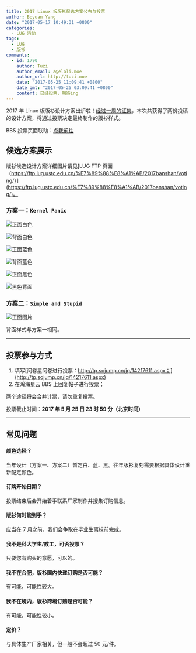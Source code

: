 ```yaml
---
title: 2017 Linux 板版衫候选方案公布与投票
author: Boyuan Yang
date: "2017-05-17 10:49:31 +0800"
categories:
  - LUG 活动
tags:
  - LUG
  - 版衫
comments:
  - id: 1790
    author: Tuzi
    author_email: a@eloli.moe
    author_url: http://tuzi.moe
    date: "2017-05-25 11:09:41 +0800"
    date_gmt: "2017-05-25 03:09:41 +0800"
    content: 已经投票，期待ing
---
```


2017 年 Linux 板版衫设计方案出炉啦！[经过一周的征集](/2017/05/2017-bbs-linux-banshan/)，本次共获得了两份投稿的设计方案，将通过投票决定最终制作的版衫样式。

BBS 投票页面联动：[点我前往](https://bbs.ustc.edu.cn/cgi/bbscon?bn=Linux&fn=M591BBE5F)

## 候选方案展示

版衫候选设计方案详细图片请见[LUG FTP 页面（https://ftp.lug.ustc.edu.cn/%E7%89%88%E8%A1%AB/2017banshan/voting/）](https://ftp.lug.ustc.edu.cn/%E7%89%88%E8%A1%AB/2017banshan/voting/)。

### 方案一：`Kernel Panic`

![正面白色](https://ftp.lug.ustc.edu.cn/%E7%89%88%E8%A1%AB/2017banshan/voting/candidate1/%E5%89%8D-%E7%99%BD%E8%89%B2.png)

![背面白色](https://ftp.lug.ustc.edu.cn/%E7%89%88%E8%A1%AB/2017banshan/voting/candidate1/%E5%90%8E-%E7%99%BD%E8%89%B2.png)

![正面蓝色](https://ftp.lug.ustc.edu.cn/%E7%89%88%E8%A1%AB/2017banshan/voting/candidate1/%E5%89%8D-%E8%93%9D%E8%89%B2.png)

![背面蓝色](https://ftp.lug.ustc.edu.cn/%E7%89%88%E8%A1%AB/2017banshan/voting/candidate1/%E5%90%8E-%E8%93%9D%E8%89%B2.png)

![正面黑色](https://ftp.lug.ustc.edu.cn/%E7%89%88%E8%A1%AB/2017banshan/voting/candidate1/%E5%89%8D-%E9%BB%91%E8%89%B2.png)

![黑色背面](https://ftp.lug.ustc.edu.cn/%E7%89%88%E8%A1%AB/2017banshan/voting/candidate1/%E5%90%8E-%E9%BB%91%E8%89%B2.png)

### 方案二：`Simple and Stupid`

![正面图片](https://ftp.lug.ustc.edu.cn/%E7%89%88%E8%A1%AB/2017banshan/voting/candidate2/%E5%89%8D.png)

背面样式与方案一相同。

---

## 投票参与方式

1.  填写[问卷星问卷进行投票：http://tp.sojump.cn/jq/14217611.aspx；](http://tp.sojump.cn/jq/14217611.aspx)
1.  在瀚海星云 BBS 上回复帖子进行投票；

两个途径将会合并计票，请勿重复投票。

投票截止时间：**2017 年 5 月 25 日 23 时 59 分（北京时间）**

---

## 常见问题

#### 颜色选择？

当年设计（方案一、方案二）暂定白、蓝、黑。往年版衫复刻需要根据具体设计重新配定颜色。

#### 订购开始日期？

投票结束后会开始着手联系厂家制作并搜集订购信息。

#### 版衫何时能到手？

应当在 7 月之前，我们会争取在毕业生离校前完成。

#### 我不是科大学生/教工，可否投票？

只要您有购买的意愿，可以的。

#### 我不在合肥，版衫国内快递订购是否可能？

有可能，可能性较大。

#### 我不在境内，版衫跨境订购是否可能？

有可能，可能性较小。

#### 定价？

与具体生产厂家相关，但一般不会超过 50 元/件。
